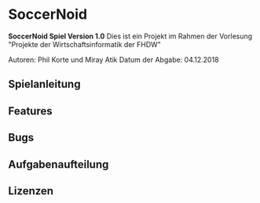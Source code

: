 # SoccerNoid

**SoccerNoid Spiel Version 1.0**
Dies ist ein Projekt im Rahmen der Vorlesung "Projekte der Wirtschaftsinformatik der FHDW"

Autoren: Phil Korte und Miray Atik
Datum der Abgabe: 04.12.2018

## Spielanleitung

## Features

## Bugs

## Aufgabenaufteilung

## Lizenzen

